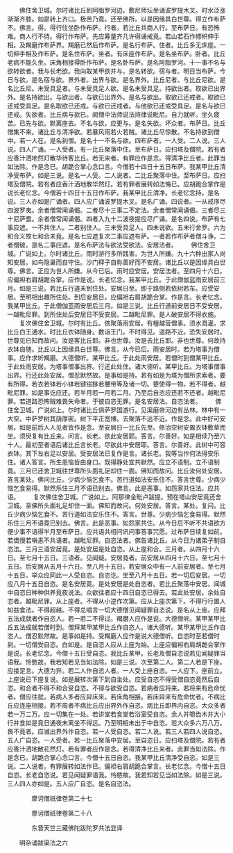 <!-- { "loadSidebar": true } -->
　　佛住舍卫城。尔时诸比丘到阿脂罗河边。敷尼师坛坐诵波罗提木叉。时水泛涨渐渐齐膝。如是转上齐口。极苦乃竟。还至佛所。以是因缘具白世尊。得立作布萨不。佛言。得。得行住坐卧作布萨。行者。若比丘共商人行。至布萨日。有恐怖难。商人行不待。得行作布萨。先应筹量齐几许得诵戒竟。若山若石作幖帜伸手相。及羯磨作布萨界。羯磨已然后作布萨。是名行布萨。住者。比丘多无床座。一切伸手相及作布萨。是名住布萨。坐者。有床座作布萨。是名坐布萨。卧者。比丘老病不能久坐。床角相接得卧作布萨。是名卧布萨。是名阿脂罗河。十一事不名与欲转欲者。我与长老欲。我向取某甲欲并与。是名转欲。宿与者。明日当布萨。今日与欲。是名宿与欲。界外者。出界与欲。是名界外。比丘尼者。与比丘尼欲。是名比丘尼。未受具足者。与未受具足人欲。是名未受具足。持欲出者。取欲已出界外。是名持欲出。与欲出者。与欲已出界外。是名与欲出。取欲已还戒者。取欲已还戒受具足。是名取欲已还戒。与欲已还戒者。与他欲已还戒受具足。是名与欲已还戒。失欲者。比丘病与欲已。闻僧中法师说法持律说毗尼。自力就听。坐久疲苦。已先与欲。默离座去。不名与欲。应更与。是名失欲。坏众者。布萨日。比丘僧集不来。诸比丘与清净欲。若暴风雨若火若贼。诸比丘尽惊散。不名持欲到僧中。若一人在。是名到僧。是名十一不名与欲。四布萨者。一人受。二人说。三人说。四人广诵。一人受者。有一比丘聚落中住。至布萨日。应扫塔及僧院。若有者应香汁洒地然灯散华待客比丘。若无来者。有罪应作是念。得清净比丘者。此罪当如法除。作是念已。胡跪合掌心念口言。今僧若十四日十五日布萨。我某甲比丘清净受布萨。如是三说。是名一人受。二人说者。二比丘聚落中住。至布萨日。应扫塔及僧院。若有者应香汁洒地散华然灯。若有罪者展转如法悔已。应胡跪合掌作是说长老忆念。今僧若十四日十五日作布萨。我某甲比丘清净。长老忆念持。是名说。三人亦如是广诵者。四人应广诵波罗提木叉。是名广诵。四说者。一从戒序尽四波罗夷。余者僧常闻诵偈。二者尽十三事二不定法。余者僧常闻诵偈。三者尽三十尼萨耆。余者僧常闻诵偈。四者入九十二波夜提应尽广诵。是名四说。布萨有七事应遮。一不共住人。二者别住人。三未受具足人。四未说欲。五未行舍罗。六为和合义故七和合未竟。是名七应遮复次二事应遮布萨。一者若作布萨者僧斗诤。二者僧破。是名二事应遮。是名布萨法与欲法受欲法。安居法者。
　　佛住舍卫城。广说如上。尔时诸比丘。雨时游行多所践害。为世人所嫌。九十六种出家人尚知安居。如鸟隐巢而自守住。沙门释子自称善好而不安居。诸比丘以是因缘具白世尊。佛言。正应为世人所嫌。从今已后。雨时应安居。安居法者。至四月十六日。应偏袒右肩胡跪合掌。应作是说。长老忆念。我某甲比丘。于此僧伽蓝雨安居前三月。如是三说。若比丘行道未到住处。安居日至。即于路侧若依树若车。应受安居。至明相出趣所住处。到后安居日。应偏袒右肩胡跪合掌。作是言。长老忆念。我某甲比丘。于此僧伽蓝雨安居后三月。如是三说。比丘行道前安居日不受安居。一越毗尼罪。到所住处后安居日不受安居。二越毗尼罪。是人破安居不得衣施。
　　复次佛住舍卫城。尔时有比丘。依聚落雨安居。有檀越营僧事。须水溉灌。求比丘白王通水。时比丘衣钵随身。数诣王门。不时得见。道路不近。恐失安居时。世尊见已知而故问。汝是客比丘耶。非也世尊。汝是去比丘耶。非也世尊。何故持衣钵自随。比丘以上因缘具白世尊。佛言。从今已后。雨安居时。若为塔事为僧事。应作求听羯磨。大德僧听。某甲比丘。于此处雨安居。若僧时到僧某甲比丘。于此处雨安居。为塔事僧事出界。行还此处住。诸大德听。某甲比丘。为塔事僧事出界。行还此处安居。僧忍默然故。是事如是持。若有如是为塔为僧所求索者。要有所得。若衣若钵若小钵若键镃鉹若腰带等及诸一切。要使得一物。若不得者。越毗尼罪。如是事讫应还。若半月若一月若二月。乃至后自恣应还若不还者。越毗尼罪。若道路恐怖贼难畏失命者。于彼自恣无罪。是名安居法。自恣法者。
　　佛住舍卫城。广说如上。尔时诸比丘俱萨罗国游行。见渠磨帝河边有丛林。林中有一大空。中萨罗树其荫厚密。树下平正宽博。去聚落不远不近。作是念。此中好可安居。如是前后人人见者皆作是念。至安居日一比丘先至。修治空树安置衣钵敷草而坐。须臾复有比丘来。问言。长老。欲此安居耶。答言。尔善好。如是相续乃至六十人。最初至者语后诸比丘言长老。尽欲此中安居耶。答言。尔善好。此树中可容衣钵。其下左右足以安居。受安居法已复作是言。诸长老。我等当作何法得安乐住。诸人答言。所生患恼皆由身口。既得静处宜共默然。应立不语制。立不语制竟。三月已还舍卫城往世尊所头面礼足却住一面。佛知而故问。比丘汝何处安居。答言某处。佛问比丘。少病少恼乞食不。苦行道如法安乐住不。答言世尊。少病少恼乞食易得。默然乐住三月不语已别去。佛言。此是恶事。如怨家共住法。应共语。
　　复次佛住舍卫城。广说如上。阿那律金毗卢跋提。预在塔山安居竟还舍卫城。至佛所头面礼足却住一面。佛知而故问。何处安居。答言。某处。复问。比丘少病少恼乞食不。苦行道如法安乐住不。答言。世尊。少病少恼乞食易得。默然乐住三月不语竟已别去。佛言。此是恶事。如怨家共住。从今日后不听不共语欲方便少事不语得半月至布萨日。应共语共相问讯问事答事咒愿。过布萨日续复如前。若憍慢若嗔恚不共语者。越毗尼罪。自恣法者。佛告诸比丘。从今日为诸弟子制自恣法。三月三语安居竟。是处安居是处自恣。从上座和合。三月者。从四月十六日。至七月十五日。三语者。见闻疑。安居竟者。前安居从四月十六日。至七月十五日。后安居从五月十六日。至八月十五日。若安居众中有一人前安居者。至七月十五日。举众应同此一人受自恣。自恣讫。坐至八月十五日。若一切后安居。一切应八月十五日自恣。是名安居竟。是处安居是处自恣者。若比丘聚落中安居。闻城中自恣日种种供养竟夜说法。众欲往者应十四日自恣已得去。若此处安居。余处自恣者。越毗尼罪。从上座者。不得从小逆作次第。应从上座次第下。不得行行置人如益食法。不得超越。不得总唱言一切大德僧见闻疑罪自恣说。是名从上座。应拜五法成就者作自恣人。若一若二不得过。羯磨人应作是说。大德僧听。某甲某甲比丘五法成就若僧时到。僧拜某甲某甲比丘作自恣人。诸大德听。某甲某甲比丘作自恣人。僧忍默然故。是事如是持。受羯磨人应作是说大德僧听。自恣时至若僧时到。一切僧受自恣。白如是。是自恣人应从上座为始。上座应偏袒右肩胡跪合掌作是说。长老忆念。今僧十五日受自恣。我比丘某甲。长老及僧自恣说若见闻疑罪当语我。怜愍故。我若知若见当如法除。如是三说。次至第二人。第二人若是下座。应接足言。大德为异。若二人作自恣人者。一人受上座自恣。一人应下。座前立。上座说已下座复说。如是展转次第下到自坐处。应受自恣不得受僧自恣竟然后自恣。和合者不得不和合受自恣。不得与欲受自恣。若病者应将来。若将来有危命忧者。僧应往就。若病人多者应舁床来。若床角相接。若床舁来有危命忧者。不病比丘应连座相接。若不周者不病比丘应出界外作自恣。病比丘即界内自恣。大众多者若一万二万。应一切集在一处。若讲堂若食堂若浴室受自恣。余人并嚼齿木并大小行并食如是竟日通夜未离坐不得远。乃至明相未出于中自恣。若大众多六万八万。畏不竟者。应减出界外作自恣。若一人受自恣。若二人说。若三人若四人说自恣。五人广自恣。一人受者。若一比丘聚落中安居。至自恣日。应扫塔及僧院。若有者应香汁洒地散花然灯。若有罪者应作是念。若得清净比丘来者。此罪当如法除。作是念已。胡跪合掌心念口言。今僧十五日自恣。我某甲比丘清净受自恣。如是三说。二人说者。有罪展转如法作已。偏袒右肩胡跪合掌言。长老忆念。今僧十五日自恣。长老自恣说。若见闻疑罪语我。怜愍故。我若知若见当如法除。如是三说。三人四人亦如是。五人应广自恣。是名自恣法。

　　　　摩诃僧祇律卷第二十七



　　　　摩诃僧祇律卷第二十八

　　　　东晋天竺三藏佛陀跋陀罗共法显译

　　明杂诵跋渠法之六

